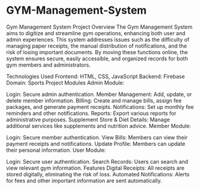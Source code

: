 # GYM-Management-System
Gym Management System
Project Overview
The Gym Management System aims to digitize and streamline gym operations, enhancing both user and admin experiences. This system addresses issues such as the difficulty of managing paper receipts, the manual distribution of notifications, and the risk of losing important documents. By moving these functions online, the system ensures secure, easily accessible, and organized records for both gym members and administrators.

Technologies Used
Frontend: HTML, CSS, JavaScript
Backend: Firebase
Domain: Sports
Project Modules
Admin Module:

Login: Secure admin authentication.
Member Management: Add, update, or delete member information.
Billing: Create and manage bills, assign fee packages, and generate payment receipts.
Notifications: Set up monthly fee reminders and other notifications.
Reports: Export various reports for administrative purposes.
Supplement Store & Diet Details: Manage additional services like supplements and nutrition advice.
Member Module:

Login: Secure member authentication.
View Bills: Members can view their payment receipts and notifications.
Update Profile: Members can update their personal information.
User Module:

Login: Secure user authentication.
Search Records: Users can search and view relevant gym information.
Features
Digital Receipts: All receipts are stored digitally, eliminating the risk of loss.
Automated Notifications: Alerts for fees and other important information are sent automatically.
